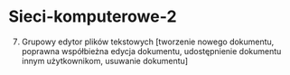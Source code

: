 # Sieci-komputerowe-2
7. Grupowy edytor plików tekstowych [tworzenie nowego dokumentu, poprawna współbieżna edycja dokumentu, udostępnienie dokumentu innym użytkownikom, usuwanie dokumentu]
